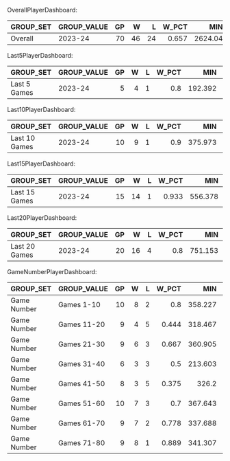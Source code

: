 OverallPlayerDashboard:

| GROUP_SET   | GROUP_VALUE   |   GP |   W |   L |   W_PCT |     MIN |   FGM |   FGA |   FG_PCT |   FG3M |   FG3A |   FG3_PCT |   FTM |   FTA |   FT_PCT |   OREB |   DREB |   REB |   AST |   TOV |   STL |   BLK |   BLKA |   PF |   PFD |   PTS |   PLUS_MINUS |   NBA_FANTASY_PTS |   DD2 |   TD3 |   WNBA_FANTASY_PTS |   GP_RANK |   W_RANK |   L_RANK |   W_PCT_RANK |   MIN_RANK |   FGM_RANK |   FGA_RANK |   FG_PCT_RANK |   FG3M_RANK |   FG3A_RANK |   FG3_PCT_RANK |   FTM_RANK |   FTA_RANK |   FT_PCT_RANK |   OREB_RANK |   DREB_RANK |   REB_RANK |   AST_RANK |   TOV_RANK |   STL_RANK |   BLK_RANK |   BLKA_RANK |   PF_RANK |   PFD_RANK |   PTS_RANK |   PLUS_MINUS_RANK |   NBA_FANTASY_PTS_RANK |   DD2_RANK |   TD3_RANK |   WNBA_FANTASY_PTS_RANK |
|:------------|:--------------|-----:|----:|----:|--------:|--------:|------:|------:|---------:|-------:|-------:|----------:|------:|------:|---------:|-------:|-------:|------:|------:|------:|------:|------:|-------:|-----:|------:|------:|-------------:|------------------:|------:|------:|-------------------:|----------:|---------:|---------:|-------------:|-----------:|-----------:|-----------:|--------------:|------------:|------------:|---------------:|-----------:|-----------:|--------------:|------------:|------------:|-----------:|-----------:|-----------:|-----------:|-----------:|------------:|----------:|-----------:|-----------:|------------------:|-----------------------:|-----------:|-----------:|------------------------:|
| Overall     | 2023-24       |   70 |  46 |  24 |   0.657 | 2624.04 |   804 |  1652 |    0.487 |    284 |    744 |     0.382 |   478 |   608 |    0.786 |     59 |    588 |   647 |   686 |   282 |    99 |    38 |     50 |  149 |   477 |  2370 |          319 |            4304.4 |    49 |    21 |               4261 |         1 |        1 |        1 |            1 |          1 |          1 |          1 |             1 |           1 |           1 |              1 |          1 |          1 |             1 |           1 |           1 |          1 |          1 |          1 |          1 |          1 |           1 |         1 |          1 |          1 |                 1 |                      1 |          1 |          1 |                       1 |

Last5PlayerDashboard:

| GROUP_SET    | GROUP_VALUE   |   GP |   W |   L |   W_PCT |     MIN |   FGM |   FGA |   FG_PCT |   FG3M |   FG3A |   FG3_PCT |   FTM |   FTA |   FT_PCT |   OREB |   DREB |   REB |   AST |   TOV |   STL |   BLK |   BLKA |   PF |   PFD |   PTS |   PLUS_MINUS |   NBA_FANTASY_PTS |   DD2 |   TD3 |   WNBA_FANTASY_PTS |   GP_RANK |   W_RANK |   L_RANK |   W_PCT_RANK |   MIN_RANK |   FGM_RANK |   FGA_RANK |   FG_PCT_RANK |   FG3M_RANK |   FG3A_RANK |   FG3_PCT_RANK |   FTM_RANK |   FTA_RANK |   FT_PCT_RANK |   OREB_RANK |   DREB_RANK |   REB_RANK |   AST_RANK |   TOV_RANK |   STL_RANK |   BLK_RANK |   BLKA_RANK |   PF_RANK |   PFD_RANK |   PTS_RANK |   PLUS_MINUS_RANK |   NBA_FANTASY_PTS_RANK |   DD2_RANK |   TD3_RANK |   WNBA_FANTASY_PTS_RANK |
|:-------------|:--------------|-----:|----:|----:|--------:|--------:|------:|------:|---------:|-------:|-------:|----------:|------:|------:|---------:|-------:|-------:|------:|------:|------:|------:|------:|-------:|-----:|------:|------:|-------------:|------------------:|------:|------:|-------------------:|----------:|---------:|---------:|-------------:|-----------:|-----------:|-----------:|--------------:|------------:|------------:|---------------:|-----------:|-----------:|--------------:|------------:|------------:|-----------:|-----------:|-----------:|-----------:|-----------:|------------:|----------:|-----------:|-----------:|------------------:|-----------------------:|-----------:|-----------:|------------------------:|
| Last 5 Games | 2023-24       |    5 |   4 |   1 |     0.8 | 192.392 |    53 |   116 |    0.457 |     27 |     68 |     0.397 |    27 |    31 |    0.871 |      6 |     48 |    54 |    50 |    24 |     2 |     4 |      3 |   15 |    29 |   160 |           79 |             293.8 |     4 |     2 |                303 |         1 |        1 |        1 |            1 |          1 |          1 |          1 |             1 |           1 |           1 |              1 |          1 |          1 |             1 |           1 |           1 |          1 |          1 |          1 |          1 |          1 |           1 |         1 |          1 |          1 |                 1 |                      1 |          1 |          1 |                       1 |

Last10PlayerDashboard:

| GROUP_SET     | GROUP_VALUE   |   GP |   W |   L |   W_PCT |     MIN |   FGM |   FGA |   FG_PCT |   FG3M |   FG3A |   FG3_PCT |   FTM |   FTA |   FT_PCT |   OREB |   DREB |   REB |   AST |   TOV |   STL |   BLK |   BLKA |   PF |   PFD |   PTS |   PLUS_MINUS |   NBA_FANTASY_PTS |   DD2 |   TD3 |   WNBA_FANTASY_PTS |   GP_RANK |   W_RANK |   L_RANK |   W_PCT_RANK |   MIN_RANK |   FGM_RANK |   FGA_RANK |   FG_PCT_RANK |   FG3M_RANK |   FG3A_RANK |   FG3_PCT_RANK |   FTM_RANK |   FTA_RANK |   FT_PCT_RANK |   OREB_RANK |   DREB_RANK |   REB_RANK |   AST_RANK |   TOV_RANK |   STL_RANK |   BLK_RANK |   BLKA_RANK |   PF_RANK |   PFD_RANK |   PTS_RANK |   PLUS_MINUS_RANK |   NBA_FANTASY_PTS_RANK |   DD2_RANK |   TD3_RANK |   WNBA_FANTASY_PTS_RANK |
|:--------------|:--------------|-----:|----:|----:|--------:|--------:|------:|------:|---------:|-------:|-------:|----------:|------:|------:|---------:|-------:|-------:|------:|------:|------:|------:|------:|-------:|-----:|------:|------:|-------------:|------------------:|------:|------:|-------------------:|----------:|---------:|---------:|-------------:|-----------:|-----------:|-----------:|--------------:|------------:|------------:|---------------:|-----------:|-----------:|--------------:|------------:|------------:|-----------:|-----------:|-----------:|-----------:|-----------:|------------:|----------:|-----------:|-----------:|------------------:|-----------------------:|-----------:|-----------:|------------------------:|
| Last 10 Games | 2023-24       |   10 |   9 |   1 |     0.9 | 375.973 |   108 |   225 |     0.48 |     50 |    121 |     0.413 |    58 |    75 |    0.773 |     10 |     97 |   107 |    96 |    45 |    13 |     5 |      5 |   27 |    66 |   324 |          122 |             605.4 |     8 |     3 |                613 |         1 |        1 |        1 |            1 |          1 |          1 |          1 |             1 |           1 |           1 |              1 |          1 |          1 |             1 |           1 |           1 |          1 |          1 |          1 |          1 |          1 |           1 |         1 |          1 |          1 |                 1 |                      1 |          1 |          1 |                       1 |

Last15PlayerDashboard:

| GROUP_SET     | GROUP_VALUE   |   GP |   W |   L |   W_PCT |     MIN |   FGM |   FGA |   FG_PCT |   FG3M |   FG3A |   FG3_PCT |   FTM |   FTA |   FT_PCT |   OREB |   DREB |   REB |   AST |   TOV |   STL |   BLK |   BLKA |   PF |   PFD |   PTS |   PLUS_MINUS |   NBA_FANTASY_PTS |   DD2 |   TD3 |   WNBA_FANTASY_PTS |   GP_RANK |   W_RANK |   L_RANK |   W_PCT_RANK |   MIN_RANK |   FGM_RANK |   FGA_RANK |   FG_PCT_RANK |   FG3M_RANK |   FG3A_RANK |   FG3_PCT_RANK |   FTM_RANK |   FTA_RANK |   FT_PCT_RANK |   OREB_RANK |   DREB_RANK |   REB_RANK |   AST_RANK |   TOV_RANK |   STL_RANK |   BLK_RANK |   BLKA_RANK |   PF_RANK |   PFD_RANK |   PTS_RANK |   PLUS_MINUS_RANK |   NBA_FANTASY_PTS_RANK |   DD2_RANK |   TD3_RANK |   WNBA_FANTASY_PTS_RANK |
|:--------------|:--------------|-----:|----:|----:|--------:|--------:|------:|------:|---------:|-------:|-------:|----------:|------:|------:|---------:|-------:|-------:|------:|------:|------:|------:|------:|-------:|-----:|------:|------:|-------------:|------------------:|------:|------:|-------------------:|----------:|---------:|---------:|-------------:|-----------:|-----------:|-----------:|--------------:|------------:|------------:|---------------:|-----------:|-----------:|--------------:|------------:|------------:|-----------:|-----------:|-----------:|-----------:|-----------:|------------:|----------:|-----------:|-----------:|------------------:|-----------------------:|-----------:|-----------:|------------------------:|
| Last 15 Games | 2023-24       |   15 |  14 |   1 |   0.933 | 556.378 |   155 |   344 |    0.451 |     68 |    178 |     0.382 |    88 |   112 |    0.786 |     17 |    135 |   152 |   148 |    66 |    20 |     7 |     13 |   33 |    96 |   466 |          187 |             885.4 |    12 |     6 |                888 |         1 |        1 |        1 |            1 |          1 |          1 |          1 |             1 |           1 |           1 |              1 |          1 |          1 |             1 |           1 |           1 |          1 |          1 |          1 |          1 |          1 |           1 |         1 |          1 |          1 |                 1 |                      1 |          1 |          1 |                       1 |

Last20PlayerDashboard:

| GROUP_SET     | GROUP_VALUE   |   GP |   W |   L |   W_PCT |     MIN |   FGM |   FGA |   FG_PCT |   FG3M |   FG3A |   FG3_PCT |   FTM |   FTA |   FT_PCT |   OREB |   DREB |   REB |   AST |   TOV |   STL |   BLK |   BLKA |   PF |   PFD |   PTS |   PLUS_MINUS |   NBA_FANTASY_PTS |   DD2 |   TD3 |   WNBA_FANTASY_PTS |   GP_RANK |   W_RANK |   L_RANK |   W_PCT_RANK |   MIN_RANK |   FGM_RANK |   FGA_RANK |   FG_PCT_RANK |   FG3M_RANK |   FG3A_RANK |   FG3_PCT_RANK |   FTM_RANK |   FTA_RANK |   FT_PCT_RANK |   OREB_RANK |   DREB_RANK |   REB_RANK |   AST_RANK |   TOV_RANK |   STL_RANK |   BLK_RANK |   BLKA_RANK |   PF_RANK |   PFD_RANK |   PTS_RANK |   PLUS_MINUS_RANK |   NBA_FANTASY_PTS_RANK |   DD2_RANK |   TD3_RANK |   WNBA_FANTASY_PTS_RANK |
|:--------------|:--------------|-----:|----:|----:|--------:|--------:|------:|------:|---------:|-------:|-------:|----------:|------:|------:|---------:|-------:|-------:|------:|------:|------:|------:|------:|-------:|-----:|------:|------:|-------------:|------------------:|------:|------:|-------------------:|----------:|---------:|---------:|-------------:|-----------:|-----------:|-----------:|--------------:|------------:|------------:|---------------:|-----------:|-----------:|--------------:|------------:|------------:|-----------:|-----------:|-----------:|-----------:|-----------:|------------:|----------:|-----------:|-----------:|------------------:|-----------------------:|-----------:|-----------:|------------------------:|
| Last 20 Games | 2023-24       |   20 |  16 |   4 |     0.8 | 751.153 |   221 |   473 |    0.467 |     87 |    231 |     0.377 |   116 |   145 |      0.8 |     23 |    185 |   208 |   207 |    89 |    24 |     7 |     15 |   47 |   130 |   645 |          180 |            1209.1 |    17 |    11 |               1209 |         1 |        1 |        1 |            1 |          1 |          1 |          1 |             1 |           1 |           1 |              1 |          1 |          1 |             1 |           1 |           1 |          1 |          1 |          1 |          1 |          1 |           1 |         1 |          1 |          1 |                 1 |                      1 |          1 |          1 |                       1 |

GameNumberPlayerDashboard:

| GROUP_SET   | GROUP_VALUE   |   GP |   W |   L |   W_PCT |     MIN |   FGM |   FGA |   FG_PCT |   FG3M |   FG3A |   FG3_PCT |   FTM |   FTA |   FT_PCT |   OREB |   DREB |   REB |   AST |   TOV |   STL |   BLK |   BLKA |   PF |   PFD |   PTS |   PLUS_MINUS |   NBA_FANTASY_PTS |   DD2 |   TD3 |   WNBA_FANTASY_PTS |   GP_RANK |   W_RANK |   L_RANK |   W_PCT_RANK |   MIN_RANK |   FGM_RANK |   FGA_RANK |   FG_PCT_RANK |   FG3M_RANK |   FG3A_RANK |   FG3_PCT_RANK |   FTM_RANK |   FTA_RANK |   FT_PCT_RANK |   OREB_RANK |   DREB_RANK |   REB_RANK |   AST_RANK |   TOV_RANK |   STL_RANK |   BLK_RANK |   BLKA_RANK |   PF_RANK |   PFD_RANK |   PTS_RANK |   PLUS_MINUS_RANK |   NBA_FANTASY_PTS_RANK |   DD2_RANK |   TD3_RANK |   WNBA_FANTASY_PTS_RANK |
|:------------|:--------------|-----:|----:|----:|--------:|--------:|------:|------:|---------:|-------:|-------:|----------:|------:|------:|---------:|-------:|-------:|------:|------:|------:|------:|------:|-------:|-----:|------:|------:|-------------:|------------------:|------:|------:|-------------------:|----------:|---------:|---------:|-------------:|-----------:|-----------:|-----------:|--------------:|------------:|------------:|---------------:|-----------:|-----------:|--------------:|------------:|------------:|-----------:|-----------:|-----------:|-----------:|-----------:|------------:|----------:|-----------:|-----------:|------------------:|-----------------------:|-----------:|-----------:|------------------------:|
| Game Number | Games 1-10    |   10 |   8 |   2 |   0.8   | 358.227 |   112 |   213 |    0.526 |     43 |    103 |     0.417 |    59 |    75 |    0.787 |      6 |     78 |    84 |    85 |    42 |    13 |     5 |      5 |   19 |    51 |   326 |           75 |             566.3 |     6 |     2 |                574 |         1 |        1 |        2 |            2 |          3 |          2 |          4 |             2 |           2 |           2 |              1 |          4 |          4 |             5 |           7 |           3 |          5 |          5 |          1 |          2 |          3 |           1 |         5 |          7 |          3 |                 3 |                      3 |          5 |          5 |                       3 |
| Game Number | Games 11-20   |    9 |   4 |   5 |   0.444 | 318.467 |    96 |   208 |    0.462 |     32 |     87 |     0.368 |    55 |    75 |    0.733 |      8 |     69 |    77 |    78 |    31 |    12 |     4 |      8 |   16 |    60 |   279 |          -31 |             505.4 |     5 |     2 |                498 |         3 |        6 |        7 |            7 |          7 |          7 |          5 |             7 |           6 |           6 |              5 |          5 |          4 |             8 |           5 |           6 |          6 |          7 |          6 |          5 |          6 |           7 |         3 |          4 |          7 |                 8 |                      7 |          7 |          5 |                       7 |
| Game Number | Games 21-30   |    9 |   6 |   3 |   0.667 | 360.905 |   112 |   233 |    0.481 |     38 |    102 |     0.373 |    72 |    87 |    0.828 |     10 |     66 |    76 |    99 |    38 |    13 |     7 |      6 |   14 |    68 |   334 |           30 |             595.7 |     8 |     2 |                587 |         3 |        5 |        4 |            5 |          2 |          2 |          1 |             4 |           3 |           4 |              4 |          2 |          2 |             1 |           1 |           7 |          7 |          2 |          4 |          2 |          1 |           4 |         2 |          2 |          2 |                 5 |                      2 |          1 |          5 |                       2 |
| Game Number | Games 31-40   |    6 |   3 |   3 |   0.5   | 213.603 |    68 |   146 |    0.466 |     22 |     63 |     0.349 |    45 |    60 |    0.75  |      0 |     39 |    39 |    49 |    23 |     9 |     3 |      6 |    9 |    44 |   203 |           -3 |             336.3 |     2 |     0 |                337 |         8 |        7 |        4 |            6 |          8 |          8 |          8 |             6 |           8 |           8 |              8 |          8 |          8 |             7 |           8 |           8 |          8 |          8 |          8 |          7 |          7 |           4 |         1 |          8 |          8 |                 6 |                      8 |          8 |          8 |                       8 |
| Game Number | Games 41-50   |    8 |   3 |   5 |   0.375 | 326.2   |   100 |   201 |    0.498 |     28 |     80 |     0.35  |    77 |    97 |    0.794 |      9 |     76 |    85 |    85 |    35 |    12 |     5 |      6 |   23 |    74 |   305 |          -27 |             550.5 |     6 |     3 |                537 |         7 |        7 |        7 |            8 |          6 |          4 |          7 |             3 |           7 |           7 |              7 |          1 |          1 |             3 |           3 |           4 |          4 |          5 |          5 |          5 |          3 |           4 |         6 |          1 |          4 |                 7 |                      4 |          5 |          2 |                       5 |
| Game Number | Games 51-60   |   10 |   7 |   3 |   0.7   | 367.643 |   120 |   226 |    0.531 |     38 |     95 |     0.4   |    67 |    86 |    0.779 |      7 |     95 |   102 |   110 |    31 |    18 |     7 |      5 |   27 |    65 |   345 |           86 |             676.4 |     7 |     3 |                645 |         1 |        3 |        4 |            4 |          1 |          1 |          2 |             1 |           3 |           5 |              3 |          3 |          3 |             6 |           6 |           1 |          1 |          1 |          6 |          1 |          1 |           1 |         8 |          3 |          1 |                 2 |                      1 |          3 |          2 |                       1 |
| Game Number | Games 61-70   |    9 |   7 |   2 |   0.778 | 337.688 |    99 |   223 |    0.444 |     37 |    103 |     0.359 |    53 |    65 |    0.815 |     10 |     76 |    86 |    92 |    41 |    13 |     2 |      9 |   16 |    59 |   288 |           64 |             533.2 |     7 |     6 |                533 |         3 |        3 |        2 |            3 |          5 |          5 |          3 |             8 |           5 |           2 |              6 |          6 |          6 |             2 |           1 |           4 |          3 |          3 |          2 |          2 |          8 |           8 |         3 |          5 |          6 |                 4 |                      6 |          3 |          1 |                       6 |
| Game Number | Games 71-80   |    9 |   8 |   1 |   0.889 | 341.307 |    97 |   202 |    0.48  |     46 |    111 |     0.414 |    50 |    63 |    0.794 |      9 |     89 |    98 |    88 |    41 |     9 |     5 |      5 |   25 |    56 |   290 |          125 |             540.6 |     8 |     3 |                550 |         3 |        1 |        1 |            1 |          4 |          6 |          6 |             5 |           1 |           1 |              2 |          7 |          7 |             4 |           3 |           2 |          2 |          4 |          2 |          7 |          3 |           1 |         7 |          6 |          5 |                 1 |                      5 |          1 |          2 |                       4 |